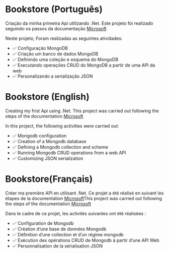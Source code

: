 # Bookstore (Português)

Criação da minha primeira Api utilizando .Net.
Este projeto foi realizado seguindo os passos da documentação [Microsoft](https://docs.microsoft.com/en-us/aspnet/core/tutorials/first-mongo-app?view=aspnetcore-6.0&tabs=visual-studio/)

Neste projeto, Foram realizadas as seguintes atividades:

- ✅ Configuração MongoDB
- ✅ Criação um banco de dados MongoDB
- ✅ Definindo uma coleção e esquema do MongoDB
- ✅ Executando operações CRUD do MongoDB a partir de uma API da web
- ✅ Personalizando a serialização JSON


# Bookstore (English)

Creating my first Api using .Net.
This project was carried out following the steps of the documentation [Microsoft](https://docs.microsoft.com/en-us/aspnet/core/tutorials/first-mongo-app?view=aspnetcore-6.0&tabs=visual-studio/)

In this project, the following activities were carried out:

- ✅ Mongodb configuration
- ✅ Creation of a Mongodb database
- ✅ Defining a Mongodb collection and scheme
- ✅ Running Mongodb CRUD operations from a web API
- ✅ Customizing JSON serialization


# Bookstore(Français)

Créer ma première API en utilisant .Net.
Ce projet a été réalisé en suivant les étapes de la documentation [Microsoft](https://docs.microsoft.com/en-us/aspnet/core/tutorials/first-mongo-app?view=aspnetcore-6.0&tabs=visual-studio/)This project was carried out following the steps of the documentation [Microsoft](https://docs.microsoft.com/en-us/aspnet/core/tutorials/first-mongo-app?view=aspnetcore-6.0&tabs=visual-studio/)

Dans le cadre de ce projet, les activités suivantes ont été réalisées :

- ✅ Configuration de Mongodb
- ✅ Création d’une base de données Mongodb
- ✅ Définition d’une collection et d’un régime mongodb
- ✅ Exécution des opérations CRUD de Mongodb à partir d’une API Web
- ✅ Personnalisation de la sérialisation JSON
